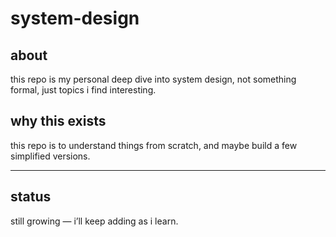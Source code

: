 # system-design

## about


this repo is my personal deep dive into system design, not something formal, just topics i find interesting.


## why this exists

this repo is to understand things from scratch, and maybe build a few simplified versions.

---

## status

still growing — i’ll keep adding as i learn.



